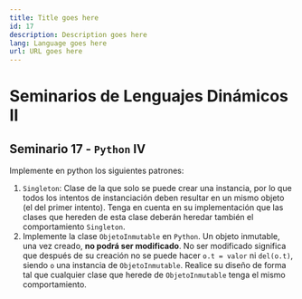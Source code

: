 ```yaml
---
title: Title goes here
id: 17
description: Description goes here
lang: Language goes here
url: URL goes here
---
```


# Seminarios de Lenguajes Dinámicos II

## Seminario 17 - `Python` IV

Implemente en python los siguientes patrones:

1. `Singleton`: Clase de la que solo se puede crear una instancia, 
por lo que todos los intentos de instanciación deben resultar 
en un mismo objeto (el del primer intento).
Tenga en cuenta en su implementación que las clases que hereden 
de esta clase deberán heredar también el comportamiento 
`Singleton`.
2. Implemente la clase `ObjetoInmutable` en `Python`. Un objeto 
inmutable, una vez creado, **no podrá ser modificado**. No ser 
modificado significa que después de su creación no se puede 
hacer `o.t = valor` ni `del(o.t)`, siendo `o` una instancia de 
`ObjetoInmutable`. Realice su diseño de forma tal que cualquier 
clase que herede de `ObjetoInmutable` tenga el mismo 
comportamiento.

